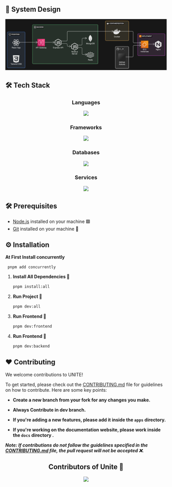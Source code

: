 ## 📐 System Design

![image](./docs/system.webp) 


## 🛠️ Tech Stack


<div align="center">

### Languages

<img src="https://skillicons.dev/icons?i=javascript&theme=dark" />

### Frameworks

<img src="https://skillicons.dev/icons?i=react,tailwindcss,nodejs,express&theme=dark" />

### Databases

<img src="https://skillicons.dev/icons?i=mongodb&theme=dark" />

### Services

<img src="https://skillicons.dev/icons?i=npm,vercel,aws,docker&theme=dark" />

</div>


## 🛠️ Prerequisites

- [Node.js](https://nodejs.org/) installed on your machine 🟩
- [Git](https://git-scm.com/) installed on your machine 🐙


## ⚙️ Installation

**At First Install concurrently**

     
     pnpm add concurrently
     
1. **Install All Dependencies 🚢**

     ```bash
     pnpm install:all
     ```
2. **Run Project 🚢**

     ```bash
     pnpm dev:all
     ```     
3. **Run Frontend 🚢**

     ```bash
     pnpm dev:frontend
     ```       
4. **Run Frontend 🚢**

     ```bash
     pnpm dev:backend
     ```         

## ❤️ Contributing

We welcome contributions to UNITE!

To get started, please check out the [CONTRIBUTING.md](./CONTRIBUTING.md) file for guidelines on how to contribute. Here are some key points:

- **Create a new branch from your fork for any changes you make.**

- **Always Contribute in dev branch.**

- **If you're adding a new features, please add it inside the `apps` directory.**

- **If you're working on the documentation website, please work inside the `docs` directory _._**

**_Note: If contributions do not follow the guidelines specified in the [CONTRIBUTING.md](./CONTRIBUTING.md) file, the pull request will not be accepted ❌._**

<h2 align = "center">Contributors of Unite 🚀</h2>
<div align = "center">
<a href="https://github.com/Bug-Bust3rs/UNITE/graphs/contributors">
  <img src="https://contrib.rocks/image?repo=Bug-Bust3rs/UNITE" />
</a>
</div>
